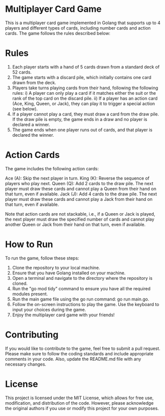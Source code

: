 # Multiplayer Card Game
This is a multiplayer card game implemented in Golang that supports up to 4 players and different types of cards, including number cards and action cards. The game follows the rules described below:

# Rules
1. Each player starts with a hand of 5 cards drawn from a standard deck of 52 cards.
2. The game starts with a discard pile, which initially contains one card drawn from the deck.
3. Players take turns playing cards from their hand, following the following rules:
    i) A player can only play a card if it matches either the suit or the rank of the top card on the discard pile.
   ii) If a player has an action card (Ace, King, Queen, or Jack), they can play it to trigger a special action (see below).
4. If a player cannot play a card, they must draw a card from the draw pile. If the draw pile is empty, the game ends in a draw and no player is declared a winner.
5. The game ends when one player runs out of cards, and that player is declared the winner.

# Action Cards
The game includes the following action cards:

Ace (A): Skip the next player in turn.
King (K): Reverse the sequence of players who play next.
Queen (Q): Add 2 cards to the draw pile. The next player must draw these cards and cannot play a Queen from their hand on that turn, even if available.
Jack (J): Add 4 cards to the draw pile. The next player must draw these cards and cannot play a Jack from their hand on that turn, even if available.

Note that action cards are not stackable, i.e., if a Queen or Jack is played, the next player must draw the specified number of cards and cannot play another Queen or Jack from their hand on that turn, even if available.

# How to Run

To run the game, follow these steps:

1. Clone the repository to your local machine.
2. Ensure that you have Golang installed on your machine.
3. Open a terminal and navigate to the directory where the repository is cloned.
4. Run the "go mod tidy" command to ensure you have all the required modules present.
5. Run the main game file using the go run command: go run main.go.
6. Follow the on-screen instructions to play the game. Use the keyboard to input your choices during the game.
7. Enjoy the multiplayer card game with your friends!


# Contributing
If you would like to contribute to the game, feel free to submit a pull request. Please make sure to follow the coding standards and include appropriate comments in your code. Also, update the README.md file with any necessary changes.

# License
This project is licensed under the MIT License, which allows for free use, modification, and distribution of the code. However, please acknowledge the original authors if you use or modify this project for your own purposes.



